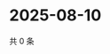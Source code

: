 # 2025-08-10

共 0 条

<!-- BEGIN ZHIHUVIDEO -->
<!-- 最后更新时间 Sun Aug 10 2025 02:15:42 GMT+0800 (China Standard Time) -->

<!-- END ZHIHUVIDEO -->
